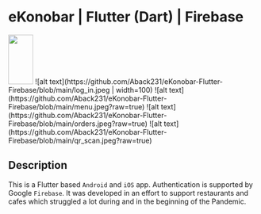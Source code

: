 # eKonobar | Flutter (Dart) | Firebase

<img src="[https://your-image-url.type](https://github.com/Aback231/eKonobar-Flutter-Firebase/blob/main/log_in.jpeg)" width="50" height="100">
![alt text](https://github.com/Aback231/eKonobar-Flutter-Firebase/blob/main/log_in.jpeg | width=100)
![alt text](https://github.com/Aback231/eKonobar-Flutter-Firebase/blob/main/menu.jpeg?raw=true)
![alt text](https://github.com/Aback231/eKonobar-Flutter-Firebase/blob/main/orders.jpeg?raw=true)
![alt text](https://github.com/Aback231/eKonobar-Flutter-Firebase/blob/main/qr_scan.jpeg?raw=true)

## Description

This is a Flutter based `Android` and `iOS` app. Authentication is supported by Google `Firebase`. It was developed in an effort to support restaurants and cafes which struggled a lot during and in the beginning of the Pandemic.


